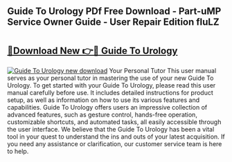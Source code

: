 ## Guide To Urology PDf Free Download - Part-uMP Service Owner Guide - User Repair Edition fIuLZ

# <h2><a href="http://bc68846.oget.top/?id=Guide+To+Urology">🔗Download New 👉🔴 Guide To Urology</a></h2>

[![Guide To Urology new download](https://i.imgur.com/5g1atiW.png)](http://bc68846.oget.top/?id=Guide+To+Urology)
Your Personal Tutor This user manual serves as your personal tutor in mastering the use of your new Guide To Urology. To get started with your Guide To Urology, please read this user manual carefully before use. It includes detailed instructions for product setup, as well as information on how to use its various features and capabilities. Guide To Urology offers users an impressive collection of advanced features, such as gesture control, hands-free operation, customizable shortcuts, and automated tasks, all easily accessible through the user interface. We believe that the Guide To Urology has been a vital tool in your quest to understand the ins and outs of your latest acquisition. If you need any assistance or clarification, our customer service team is here to help.
